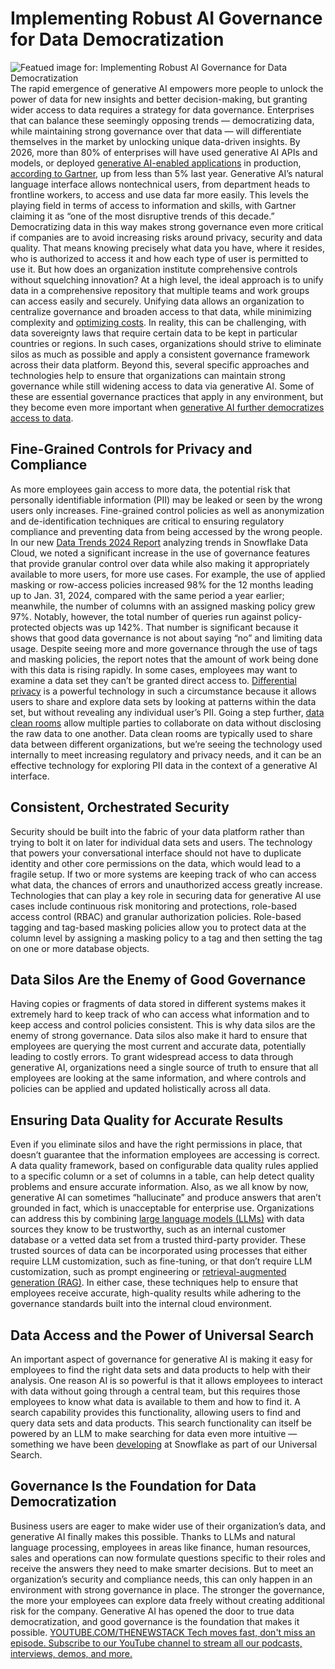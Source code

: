 # Implementing Robust AI Governance for Data Democratization
![Featued image for: Implementing Robust AI Governance for Data Democratization](https://cdn.thenewstack.io/media/2024/03/b4840d59-guardrails123-1024x576.jpg)
The rapid emergence of generative AI empowers more people to unlock the power of data for new insights and better decision-making, but granting wider access to data requires a strategy for data governance. Enterprises that can balance these seemingly opposing trends — democratizing data, while maintaining strong governance over that data — will differentiate themselves in the market by unlocking unique data-driven insights.
By 2026, more than 80% of enterprises will have used generative AI APIs and models, or deployed
[generative AI-enabled applications](https://thenewstack.io/ai/) in production, [according to Gartner](https://www.gartner.com/en/articles/generative-ai-can-democratize-access-to-knowledge-and-skills), up from less than 5% last year. Generative AI’s natural language interface allows nontechnical users, from department heads to frontline workers, to access and use data far more easily. This levels the playing field in terms of access to information and skills, with Gartner claiming it as “one of the most disruptive trends of this decade.”
Democratizing data in this way makes strong governance even more critical if companies are to avoid increasing risks around privacy, security and data quality. That means knowing precisely what data you have, where it resides, who is authorized to access it and how each type of user is permitted to use it. But how does an organization institute comprehensive controls without squelching innovation?
At a high level, the ideal approach is to unify data in a comprehensive repository that multiple teams and work groups can access easily and securely. Unifying data allows an organization to centralize governance and broaden access to that data, while minimizing complexity and
[optimizing costs](https://thenewstack.io/finops-the-why-what-and-how/).
In reality, this can be challenging, with data sovereignty laws that require certain data to be kept in particular countries or regions. In such cases, organizations should strive to eliminate silos as much as possible and apply a consistent governance framework across their data platform.
Beyond this, several specific approaches and technologies help to ensure that organizations can maintain strong governance while still widening access to data via generative AI. Some of these are essential governance practices that apply in any environment, but they become even more important when
[generative AI further democratizes access to data](https://thenewstack.io/snowflake-platform-gets-generative-ai-ml-data-lakehouse-features/).
## Fine-Grained Controls for Privacy and Compliance
As more employees gain access to more data, the potential risk that personally identifiable information (PII) may be leaked or seen by the wrong users only increases. Fine-grained control policies as well as anonymization and de-identification techniques are critical to ensuring regulatory compliance and preventing data from being accessed by the wrong people.
In our new
[Data Trends 2024 Report](https://www.snowflake.com/report-data-trends/) analyzing trends in Snowflake Data Cloud, we noted a significant increase in the use of governance features that provide granular control over data while also making it appropriately available to more users, for more use cases. For example, the use of applied masking or row-access policies increased 98% for the 12 months leading up to Jan. 31, 2024, compared with the same period a year earlier; meanwhile, the number of columns with an assigned masking policy grew 97%.
Notably, however, the total number of queries run against policy-protected objects was up 142%. That number is significant because it shows that good data governance is not about saying “no” and limiting data usage. Despite seeing more and more governance through the use of tags and masking policies, the report notes that the amount of work being done with this data is rising rapidly.
In some cases, employees may want to examine a data set they can’t be granted direct access to.
[Differential privacy](https://www.snowflake.com/blog/snowflake-to-acquire-leapyear/) is a powerful technology in such a circumstance because it allows users to share and explore data sets by looking at patterns within the data set, but without revealing any individual user’s PII. Going a step further, [data clean rooms](https://www.snowflake.com/trending/data-clean-room-for-business-growth/) allow multiple parties to collaborate on data without disclosing the raw data to one another. Data clean rooms are typically used to share data between different organizations, but we’re seeing the technology used internally to meet increasing regulatory and privacy needs, and it can be an effective technology for exploring PII data in the context of a generative AI interface.
## Consistent, Orchestrated Security
Security should be built into the fabric of your data platform rather than trying to bolt it on later for individual data sets and users. The technology that powers your conversational interface should not have to duplicate identity and other core permissions on the data, which would lead to a fragile setup. If two or more systems are keeping track of who can access what data, the chances of errors and unauthorized access greatly increase.
Technologies that can play a key role in securing data for generative AI use cases include continuous risk monitoring and protections, role-based access control (RBAC) and granular authorization policies. Role-based tagging and tag-based masking policies allow you to protect data at the column level by assigning a masking policy to a tag and then setting the tag on one or more database objects.
## Data Silos Are the Enemy of Good Governance
Having copies or fragments of data stored in different systems makes it extremely hard to keep track of who can access what information and to keep access and control policies consistent. This is why data silos are the enemy of strong governance.
Data silos also make it hard to ensure that employees are querying the most current and accurate data, potentially leading to costly errors. To grant widespread access to data through generative AI, organizations need a single source of truth to ensure that all employees are looking at the same information, and where controls and policies can be applied and updated holistically across all data.
## Ensuring Data Quality for Accurate Results
Even if you eliminate silos and have the right permissions in place, that doesn’t guarantee that the information employees are accessing is correct. A data quality framework, based on configurable data quality rules applied to a specific column or a set of columns in a table, can help detect quality problems and ensure accurate information.
Also, as we all know by now, generative AI can sometimes “hallucinate” and produce answers that aren’t grounded in fact, which is unacceptable for enterprise use. Organizations can address this by combining
[large language models (LLMs)](https://roadmap.sh/guides/introduction-to-llms) with data sources they know to be trustworthy, such as an internal customer database or a vetted data set from a trusted third-party provider.
These trusted sources of data can be incorporated using processes that either require LLM customization, such as fine-tuning, or that don’t require LLM customization, such as prompt engineering or
[retrieval-augmented generation (RAG)](https://thenewstack.io/freshen-up-llms-with-retrieval-augmented-generation/). In either case, these techniques help to ensure that employees receive accurate, high-quality results while adhering to the governance standards built into the internal cloud environment.
## Data Access and the Power of Universal Search
An important aspect of governance for generative AI is making it easy for employees to find the right data sets and data products to help with their analysis. One reason AI is so powerful is that it allows employees to interact with data without going through a central team, but this requires those employees to know what data is available to them and how to find it.
A search capability provides this functionality, allowing users to find and query data sets and data products. This search functionality can itself be powered by an LLM to make searching for data even more intuitive — something we have been
[developing](https://www.snowflake.com/blog/use-ai-snowflake-cortex/) at Snowflake as part of our Universal Search.
## Governance Is the Foundation for Data Democratization
Business users are eager to make wider use of their organization’s data, and generative AI finally makes this possible. Thanks to LLMs and natural language processing, employees in areas like finance, human resources, sales and operations can now formulate questions specific to their roles and receive the answers they need to make smarter decisions.
But to meet an organization’s security and compliance needs, this can only happen in an environment with strong governance in place. The stronger the governance, the more your employees can explore data freely without creating additional risk for the company. Generative AI has opened the door to true data democratization, and good governance is the foundation that makes it possible.
[
YOUTUBE.COM/THENEWSTACK
Tech moves fast, don't miss an episode. Subscribe to our YouTube
channel to stream all our podcasts, interviews, demos, and more.
](https://youtube.com/thenewstack?sub_confirmation=1)